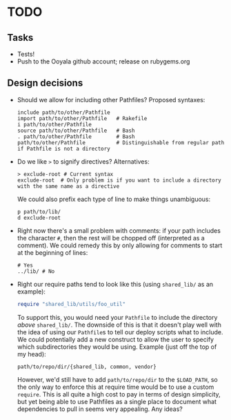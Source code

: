 TODO
====

Tasks
-----

  * Tests!
  * Push to the Ooyala github account; release on rubygems.org

Design decisions
----------------

  * Should we allow for including other Pathfiles? Proposed syntaxes:

        include path/to/other/Pathfile
        import path/to/other/Pathfile   # Rakefile
        i path/to/other/Pathfile
        source path/to/other/Pathfile   # Bash
        . path/to/other/Pathfile        # Bash
        path/to/other/Pathfile          # Distinguishable from regular path if Pathfile is not a directory

  * Do we like `>` to signify directives? Alternatives:

        > exclude-root # Current syntax
        exclude-root  # Only problem is if you want to include a directory with the same name as a directive

    We could also prefix each type of line to make things unambiguous:

        p path/to/lib/
        d exclude-root

  * Right now there's a small problem with comments: if your path includes the character `#`, then the rest
    will be chopped off (interpreted as a comment). We could remedy this by only allowing for comments to
    start at the beginning of lines:

        # Yes
        ../lib/ # No

  * Right our require paths tend to look like this (using `shared_lib/` as an example):

    ``` ruby
    require "shared_lib/utils/foo_util"
    ```

    To support this, you would need your `Pathfile` to include the directory *above* `shared_lib/`. The
    downside of this is that it doesn't play well with the idea of using our `Pathfile`s to tell our deploy
    scripts what to include. We could potentially add a new construct to allow the user to specify which
    subdirectories they would be using. Example (just off the top of my head):

        path/to/repo/dir/{shared_lib, common, vendor}

    However, we'd still have to add `path/to/repo/dir` to the `$LOAD_PATH`, so the only way to enforce this at
    require time would be to use a custom `require`. This is all quite a high cost to pay in terms of design
    simplicity, but yet being able to use Pathfiles as a single place to document what dependencies to pull in
    seems very appealing. Any ideas?

